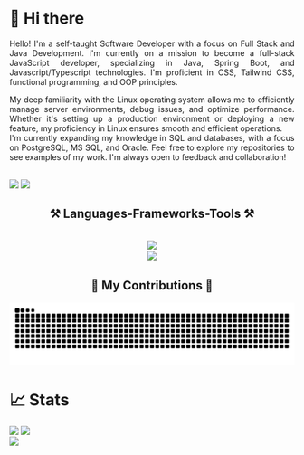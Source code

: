 # 👋 Hi there

<div align="justify">
    Hello! I'm a self-taught Software Developer with a focus on Full Stack and Java Development. I'm currently on a mission to become a full-stack JavaScript developer, specializing in Java, Spring Boot, and Javascript/Typescript technologies. I'm proficient in CSS, Tailwind CSS, functional programming, and OOP principles. <br/>
    
My deep familiarity with the Linux operating system allows me to efficiently manage server environments, debug issues, and optimize performance. Whether it's setting up a production environment or deploying a new feature, my proficiency in Linux ensures smooth and efficient operations. <br/>
I'm currently expanding my knowledge in SQL and databases, with a focus on PostgreSQL, MS SQL, and Oracle. Feel free to explore my repositories to see examples of my work. I'm always open to feedback and collaboration!
</div>
<br/>
<a href="https://www.linkedin.com/in/giga-katamadze-88774b153/"><img src="https://img.shields.io/badge/linkedin-%230077B5.svg?&style=for-the-badge&logo=linkedin&logoColor=white" height=25></a>
<a href="mailto:gigakatamadze0@gmail.com"><img src="https://img.shields.io/badge/Gmail-D14836?style=for-the-badge&logo=gmail&logoColor=white" height=25></a>

<h2 align="center">⚒️ Languages-Frameworks-Tools ⚒️</h2>
<br/>
<div align="center">
    <img src="https://skillicons.dev/icons?i=html,css,sass,tailwind,git,github,bash,vscode,webpack,vite,postgres" /><br>
    <img src="https://skillicons.dev/icons?i=java,spring,javascript,golang,react,nodejs,linux,md,postman,express,postgres" />
</div>

<h2 align="center">🐍 My Contributions 🐍</h2>
<picture align="center">
  <source media="(prefers-color-scheme: dark)" srcset="https://raw.githubusercontent.com/CyberGigzz/CyberGigzz/output/github-contribution-grid-snake-dark.svg">
  <source media="(prefers-color-scheme: light)" srcset="https://raw.githubusercontent.com/CyberGigzz/CyberGigzz/output/github-contribution-grid-snake.svg">
  <img alt="github contribution grid snake animation" src="https://raw.githubusercontent.com/CyberGigzz/CyberGigzz/output/github-contribution-grid-snake.svg">
</picture>

# 📈 Stats

<img
  src="https://github-readme-stats.vercel.app/api?username=CyberGigzz&show_icons=true&theme=react&&hide_border=true"
/>
<img
  src="https://github-readme-streak-stats.herokuapp.com/?user=CyberGigzz&&theme=react&&hide_border=true"
/>
<br/>
![](https://komarev.com/ghpvc/?username=CyberGigzz)



